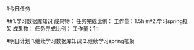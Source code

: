 #今日任务

##1.学习数据库知识
成果物：
任务完成比例：
工作量：1.5h
##2.学习spring框架
成果物：
任务完成比例：
工作量：1h

#明日计划
1.继续学习数据库知识
2.继续学习spring框架


